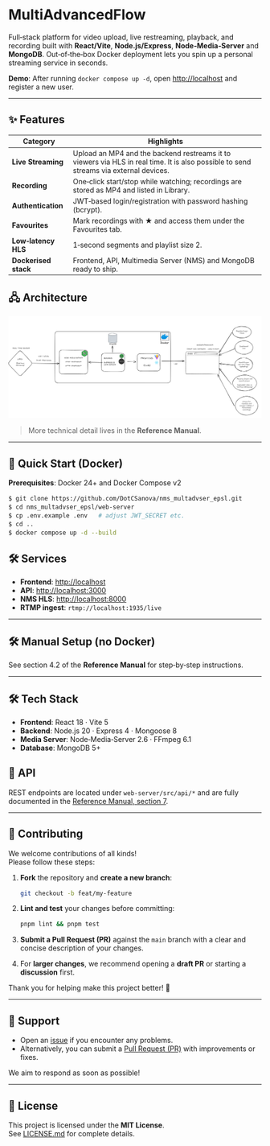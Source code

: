 # MultiAdvancedFlow

Full‑stack platform for video upload, live restreaming, playback, and recording built with **React/Vite**, **Node.js/Express**, **Node‑Media‑Server** and **MongoDB**. Out‑of‑the‑box Docker deployment lets you spin up a personal streaming service in seconds.

**Demo**: After running `docker compose up -d`, open [http://localhost](http://localhost) and register a new user.

---

## ✨ Features

| Category        | Highlights |
|-----------------|------------|
| **Live Streaming** | Upload an MP4 and the backend restreams it to viewers via HLS in real time. It is also possible to send streams via external devices. |
| **Recording**   | One‑click start/stop while watching; recordings are stored as MP4 and listed in Library. |
| **Authentication** | JWT‑based login/registration with password hashing (bcrypt). |
| **Favourites**  | Mark recordings with ★ and access them under the Favourites tab. |
| **Low‑latency HLS** | 1‑second segments and playlist size 2. |
| **Dockerised stack** | Frontend, API, Multimedia Server (NMS) and MongoDB ready to ship. |

## 🖧 Architecture

![App General Architecture](./docs/images/app_general_architecture.png)


> More technical detail lives in the **Reference Manual**.

---

## 🚀 Quick Start (Docker)

**Prerequisites**: Docker 24+ and Docker Compose v2

```bash
$ git clone https://github.com/DotCSanova/nms_multadvser_epsl.git
$ cd nms_multadvser_epsl/web-server
$ cp .env.example .env   # adjust JWT_SECRET etc.
$ cd ..
$ docker compose up -d --build
```

## 🛠️ Services

- **Frontend**: [http://localhost](http://localhost)
- **API**: [http://localhost:3000](http://localhost:3000)
- **NMS HLS**: [http://localhost:8000](http://localhost:8000)
- **RTMP ingest**: `rtmp://localhost:1935/live`

---

## 🛠️ Manual Setup (no Docker)

See section 4.2 of the **Reference Manual** for step‑by‑step instructions.

---

## 🛠️ Tech Stack

- **Frontend**: React 18 · Vite 5
- **Backend**: Node.js 20 · Express 4 · Mongoose 8
- **Media Server**: Node‑Media‑Server 2.6 · FFmpeg 6.1
- **Database**: MongoDB 5+

## 📑 API

REST endpoints are located under `web-server/src/api/*` and are fully documented in the [Reference Manual, section 7](docs/reference_manual.md#7-rest-api-reference).

---

## 🤝 Contributing

We welcome contributions of all kinds!  
Please follow these steps:

1. **Fork** the repository and **create a new branch**:

    ```bash
    git checkout -b feat/my-feature
    ```

2. **Lint and test** your changes before committing:

    ```bash
    pnpm lint && pnpm test
    ```

3. **Submit a Pull Request (PR)** against the `main` branch with a clear and concise description of your changes.

4. For **larger changes**, we recommend opening a **draft PR** or starting a **discussion** first.

Thank you for helping make this project better! 🚀

---

## 🙋 Support

- Open an [issue](https://github.com/DotCSanova/nms_multadvser_epsl/issues) if you encounter any problems.
- Alternatively, you can submit a [Pull Request (PR)](https://github.com/DotCSanova/nms_multadvser_epsl/pulls) with improvements or fixes.

We aim to respond as soon as possible!

---

## 📄 License

This project is licensed under the **MIT License**.  
See [LICENSE.md](LICENSE.md) for complete details.
